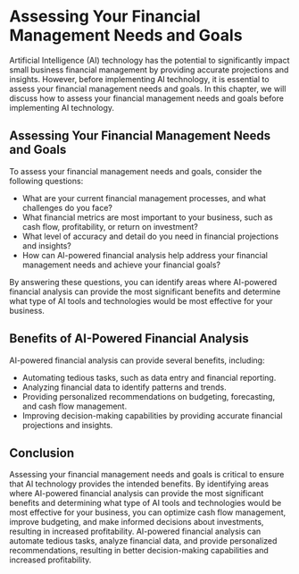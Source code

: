 Assessing Your Financial Management Needs and Goals
======================================================================================================================================

Artificial Intelligence (AI) technology has the potential to significantly impact small business financial management by providing accurate projections and insights. However, before implementing AI technology, it is essential to assess your financial management needs and goals. In this chapter, we will discuss how to assess your financial management needs and goals before implementing AI technology.

Assessing Your Financial Management Needs and Goals
---------------------------------------------------

To assess your financial management needs and goals, consider the following questions:

* What are your current financial management processes, and what challenges do you face?
* What financial metrics are most important to your business, such as cash flow, profitability, or return on investment?
* What level of accuracy and detail do you need in financial projections and insights?
* How can AI-powered financial analysis help address your financial management needs and achieve your financial goals?

By answering these questions, you can identify areas where AI-powered financial analysis can provide the most significant benefits and determine what type of AI tools and technologies would be most effective for your business.

Benefits of AI-Powered Financial Analysis
-----------------------------------------

AI-powered financial analysis can provide several benefits, including:

* Automating tedious tasks, such as data entry and financial reporting.
* Analyzing financial data to identify patterns and trends.
* Providing personalized recommendations on budgeting, forecasting, and cash flow management.
* Improving decision-making capabilities by providing accurate financial projections and insights.

Conclusion
----------

Assessing your financial management needs and goals is critical to ensure that AI technology provides the intended benefits. By identifying areas where AI-powered financial analysis can provide the most significant benefits and determining what type of AI tools and technologies would be most effective for your business, you can optimize cash flow management, improve budgeting, and make informed decisions about investments, resulting in increased profitability. AI-powered financial analysis can automate tedious tasks, analyze financial data, and provide personalized recommendations, resulting in better decision-making capabilities and increased profitability.
